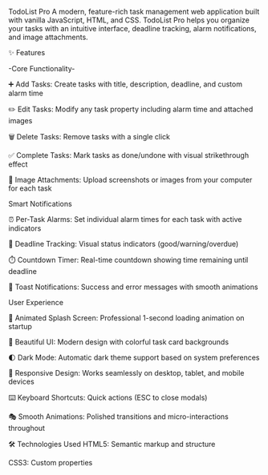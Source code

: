TodoList Pro
A modern, feature-rich task management web application built with vanilla JavaScript, HTML, and CSS. TodoList Pro helps you organize your tasks with an intuitive interface, deadline tracking, alarm notifications, and image attachments.


✨ Features

-Core Functionality-

➕ Add Tasks: Create tasks with title, description, deadline, and custom alarm time

✏️ Edit Tasks: Modify any task property including alarm time and attached images

🗑️ Delete Tasks: Remove tasks with a single click

✅ Complete Tasks: Mark tasks as done/undone with visual strikethrough effect

📸 Image Attachments: Upload screenshots or images from your computer for each task

Smart Notifications

⏰ Per-Task Alarms: Set individual alarm times for each task with active indicators

📅 Deadline Tracking: Visual status indicators (good/warning/overdue)

⏱️ Countdown Timer: Real-time countdown showing time remaining until deadline

🔔 Toast Notifications: Success and error messages with smooth animations

User Experience

🚀 Animated Splash Screen: Professional 1-second loading animation on startup

🎨 Beautiful UI: Modern design with colorful task card backgrounds

🌓 Dark Mode: Automatic dark theme support based on system preferences

📱 Responsive Design: Works seamlessly on desktop, tablet, and mobile devices

⌨️ Keyboard Shortcuts: Quick actions (ESC to close modals)

🎭 Smooth Animations: Polished transitions and micro-interactions throughout

🛠️ Technologies Used
HTML5: Semantic markup and structure

CSS3: Custom properties
